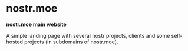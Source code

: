 # nostr.moe

**nostr.moe main website**

A simple landing page with several nostr projects, clients and some self-hosted projects (in subdomains of nostr.moe).
